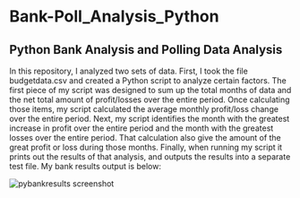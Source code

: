 # Bank-Poll_Analysis_Python
## Python Bank Analysis and Polling Data Analysis

In this repository, I analyzed two sets of data. First, I took the file budgetdata.csv and created a Python script to analyze certain factors. 
The first piece of my script was designed to sum up the total months of data and the net total amount of profit/losses over the entire period. 
Once calculating those items, my script calculated the average monthly profit/loss change over the entire period. Next, my script identifies the 
month with the greatest increase in profit over the entire period and the month with the greatest losses over the entire period. That calculation 
also give the amount of the great profit or loss during those months. Finally, when running my script it prints out the results of that analysis, and
outputs the results into a separate test file. My bank results output is below:

![pybankresults screenshot](https://user-images.githubusercontent.com/88403946/135725171-5fca073a-56f4-4654-8384-21bc611c7610.png)
